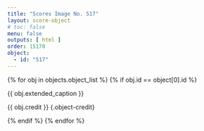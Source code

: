 ```yaml
---
title: "Scores Image No. 517"
layout: score-object
# toc: false
menu: false
outputs: [ html ]
order: 15170
object:
  - id: "517"
---
```


{% for obj in objects.object_list %}
{% if obj.id == object[0].id %}

{{ obj.extended_caption }}

{{ obj.credit }} {.object-credit}

{% endif %}
{% endfor %}
